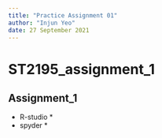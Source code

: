 ```yaml
---
title: "Practice Assignment 01"
author: "Injun Yeo"
date: 27 September 2021
---
```


# ST2195_assignment_1
## Assignment_1

* R-studio *
* spyder *
